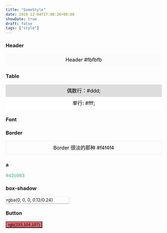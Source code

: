```yaml
---
title: "SomeStyle"
date: 2018-12-04T17:08:26+08:00
showDate: true
draft: false
tags: ["style"]
---
```

### Header
<div style="height:40px;background:#fbfbfb;color:black;font-size:16px;line-height:40px;text-align:center">Header #fbfbfb</div>

### Table
<div style="height:40px;background:#ddd;color:black;font-size:16px;line-height:40px;text-align:center">偶数行：#ddd;</div>
<div style="height:40px;background:#fff;color:black;font-size:16px;line-height:40px;text-align:center">单行: #fff;</div>


### Font


### Border

<div style="height:40px;color:black;font-size:16px;border:2px solid #f4f4f4;line-height:40px;text-align:center">Border 很淡的那种 #f4f4f4</div>

### a
<a style="border:none;color:#42b983;cursor:pointer">#42b983</a>

### box-shadow
<div style="box-shadow:rgba(0, 0, 0, 0.12) 0px 2px 6px, rgba(0, 0, 0, 0.24) 0px 1px 2px;width:200px;padding:2px">rgba(0, 0, 0, 0.12/0.24)</div>

### Button
<button style="background:rgb(233,104,107)">rgb(233,104,107)</button>